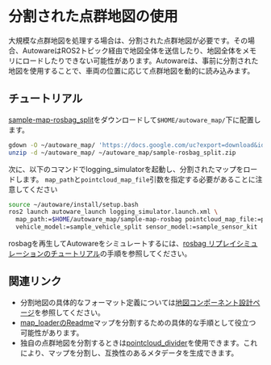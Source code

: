 # 分割された点群地図の使用

大規模な点群地図を処理する場合は、分割された点群地図が必要です。その場合、AutowareはROS2トピック経由で地図全体を送信したり、地図全体をメモリにロードしたりできない可能性があります。Autowareは、事前に分割された地図を使用することで、車両の位置に応じて点群地図を動的に読み込みます。

## チュートリアル

[sample-map-rosbag_split](https://docs.google.com/uc?export=download&id=11tLC9T4MS8fnZ9Wo0D8-Ext7hEDl2YJ4)をダウンロードして`$HOME/autoware_map/`下に配置します。

```bash
gdown -O ~/autoware_map/ 'https://docs.google.com/uc?export=download&id=11tLC9T4MS8fnZ9Wo0D8-Ext7hEDl2YJ4'
unzip -d ~/autoware_map/ ~/autoware_map/sample-rosbag_split.zip
```

次に、以下のコマンドでlogging_simulatorを起動し、分割されたマップをロードします。
`map_path`と`pointcloud_map_file`引数を指定する必要があることに注意してください

```bash
source ~/autoware/install/setup.bash
ros2 launch autoware_launch logging_simulator.launch.xml \
  map_path:=$HOME/autoware_map/sample-map-rosbag pointcloud_map_file:=pointcloud_map \
  vehicle_model:=sample_vehicle_split sensor_model:=sample_sensor_kit
```

rosbagを再生してAutowareをシミュレートするには、[rosbag リプレイシミュレーションのチュートリアル](https://autowarefoundation.github.io/autoware-documentation/main/tutorials/ad-hoc-simulation/rosbag-replay-simulation/)の手順を参照してください。

## 関連リンク

- 分割地図の具体的なフォーマット定義については[地図コンポーネント設計ページ](https://autowarefoundation.github.io/autoware-documentation/main/design/autoware-architecture/map/)を参照してください。
- [map_loaderのReadme](https://github.com/autowarefoundation/autoware.universe/tree/main/map/map_loader)マップを分割するための具体的な手順として役立つ可能性があります。
- 独自の点群地図を分割するときは[pointcloud_divider](https://github.com/MapIV/pointcloud_divider)を使用できます。これにより、マップを分割し、互換性のあるメタデータを生成できます。
